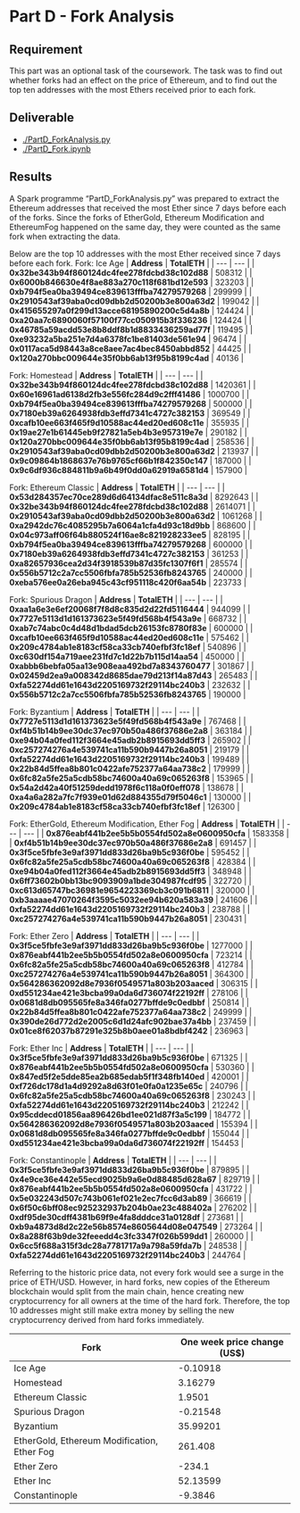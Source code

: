# Part D - Fork Analysis
## Requirement
This part was an optional task of the coursework. The task was to find out whether forks had an effect on the price of Ethereum, and to find out the top ten addresses with the most Ethers received prior to each fork.

## Deliverable
- [./PartD_ForkAnalysis.py](PartD_ForkAnalysis.py)
- [./PartD_Fork.ipynb](PartD_Fork)

## Results
A Spark programme “PartD_ForkAnalysis.py” was prepared to extract the Ethereum addresses that received the most Ether since 7 days before each of the forks. Since the forks of EtherGold, Ethereum Modification and EthereumFog happened on the same day, they were counted as the same fork when extracting the data.

Below are the top 10 addresses with the most Ether received since 7 days before each fork.
Fork: Ice Age
| **Address** | **TotalETH** |
| --- | --- |
| **0x32be343b94f860124dc4fee278fdcbd38c102d88** | 508312 |
| **0x6000b846630e4f8ae883a270c118f681bd12e593** | 323203 |
| **0xb794f5ea0ba39494ce839613fffba74279579268** | 299999 |
| **0x2910543af39aba0cd09dbb2d50200b3e800a63d2** | 199042 |
| **0x415655297a0f299d13acce68195890200c5d4a8b** | 124424 |
| **0xa20aa7c6890060f57100f77cc050915b3f336236** | 124424 |
| **0x46785a59acdd53e8b8ddf8b1d8833436259ad77f** | 119495 |
| **0xe93232a5ba251e7d4a6378fc1be81403de561e94** | 96474 |
| **0x0117aca5d98443a8ce8aee7ac4bec8450abbd852** | 44425 |
| **0x120a270bbc009644e35f0bb6ab13f95b8199c4ad** | 40136 |

Fork: Homestead
| **Address** | **TotalETH** |
| --- | --- |
| **0x32be343b94f860124dc4fee278fdcbd38c102d88** | 1420361 |
| **0x60e16961ad6138d2fb3e556fc284d9c2fff41486** | 1000700 |
| **0xb794f5ea0ba39494ce839613fffba74279579268** | 500000 |
| **0x7180eb39a6264938fdb3effd7341c4727c382153** | 369549 |
| **0xcafb10ee663f465f9d10588ac44ed20ed608c11e** | 355935 |
| **0x19ae27e1b61445eb9f27821a5eb4b3e957319e7e** | 290182 |
| **0x120a270bbc009644e35f0bb6ab13f95b8199c4ad** | 258536 |
| **0x2910543af39aba0cd09dbb2d50200b3e800a63d2** | 213937 |
| **0x9c09864b1868637e76b9765cf66b1f842350c147** | 187000 |
| **0x9c6df936c884811b9a6b49f0dd0a62919a6581d4** | 157900 |

Fork: Ethereum Classic
| **Address** | **TotalETH** |
| --- | --- |
| **0x53d284357ec70ce289d6d64134dfac8e511c8a3d** | 8292643 |
| **0x32be343b94f860124dc4fee278fdcbd38c102d88** | 2614071 |
| **0x2910543af39aba0cd09dbb2d50200b3e800a63d2** | 1061268 |
| **0xa2942dc76c4085295b7a6064a1cfa4d93c18d9bb** | 868600 |
| **0x04c973aff06f64b880524f16ae8c821928233ee5** | 828195 |
| **0xb794f5ea0ba39494ce839613fffba74279579268** | 600000 |
| **0x7180eb39a6264938fdb3effd7341c4727c382153** | 361253 |
| **0xa82657936cea2d34f3918539b87d35fc1307f6f1** | 285574 |
| **0x556b5712c2a7cc5506fbfa785b52536fb8243765** | 240000 |
| **0xeba576ee0a26eba945c43cf951118c420f6aa54b** | 223733 |

Fork: Spurious Dragon
| **Address** | **TotalETH** |
| --- | --- |
| **0xaa1a6e3e6ef20068f7f8d8c835d2d22fd5116444** | 944099 |
| **0x7727e5113d1d161373623e5f49fd568b4f543a9e** | 668732 |
| **0xab7c74abc0c4d48d1bdad5dcb26153fc8780f83e** | 600000 |
| **0xcafb10ee663f465f9d10588ac44ed20ed608c11e** | 575462 |
| **0x209c4784ab1e8183cf58ca33cb740efbf3fc18ef** | 540896 |
| **0xc630df154a719aee231fd7c1d22b7b115d14aa54** | 450000 |
| **0xabbb6bebfa05aa13e908eaa492bd7a8343760477** | 301867 |
| **0x02459d2ea9a008342d8685dae79d213f14a87d43** | 265483 |
| **0xfa52274dd61e1643d2205169732f29114bc240b3** | 232632 |
| **0x556b5712c2a7cc5506fbfa785b52536fb8243765** | 190000 |

Fork: Byzantium
| **Address** | **TotalETH** |
| --- | --- |
| **0x7727e5113d1d161373623e5f49fd568b4f543a9e** | 767468 |
| **0xf4b51b14b9ee30dc37ec970b50a486f37686e2a8** | 363184 |
| **0xe94b04a0fed112f3664e45adb2b8915693dd5ff3** | 265902 |
| **0xc257274276a4e539741ca11b590b9447b26a8051** | 219179 |
| **0xfa52274dd61e1643d2205169732f29114bc240b3** | 199489 |
| **0x22b84d5ffea8b801c0422afe752377a64aa738c2** | 179999 |
| **0x6fc82a5fe25a5cdb58bc74600a40a69c065263f8** | 153965 |
| **0x54a2d42a40f51259dedd1978f6c118a0f0eff078** | 138678 |
| **0xa4a6a282a7fc7f939e01d62d884355d79f5046c1** | 130000 |
| **0x209c4784ab1e8183cf58ca33cb740efbf3fc18ef** | 126300 |

Fork: EtherGold, Ethereum Modification, Ether Fog
| **Address** | **TotalETH** |
| --- | --- |
| **0x876eabf441b2ee5b5b0554fd502a8e0600950cfa** | 1583358 |
| **0xf4b51b14b9ee30dc37ec970b50a486f37686e2a8** | 691457 |
| **0x3f5ce5fbfe3e9af3971dd833d26ba9b5c936f0be** | 595452 |
| **0x6fc82a5fe25a5cdb58bc74600a40a69c065263f8** | 428384 |
| **0xe94b04a0fed112f3664e45adb2b8915693dd5ff3** | 348948 |
| **0x6ff73602b0bb13bc9093909a1bde304987fcdf95** | 322720 |
| **0xc613d65747bc36981e9654223369cb3c091b6811** | 320000 |
| **0xb3aaaae47070264f3595c5032ee94b620a583a39** | 241606 |
| **0xfa52274dd61e1643d2205169732f29114bc240b3** | 238788 |
| **0xc257274276a4e539741ca11b590b9447b26a8051** | 230431 |

Fork: Ether Zero
| **Address** | **TotalETH** |
| --- | --- |
| **0x3f5ce5fbfe3e9af3971dd833d26ba9b5c936f0be** | 1277000 |
| **0x876eabf441b2ee5b5b0554fd502a8e0600950cfa** | 723214 |
| **0x6fc82a5fe25a5cdb58bc74600a40a69c065263f8** | 412784 |
| **0xc257274276a4e539741ca11b590b9447b26a8051** | 364300 |
| **0x564286362092d8e7936f0549571a803b203aaced** | 306315 |
| **0xd551234ae421e3bcba99a0da6d736074f22192ff** | 278106 |
| **0x0681d8db095565fe8a346fa0277bffde9c0edbbf** | 250814 |
| **0x22b84d5ffea8b801c0422afe752377a64aa738c2** | 249999 |
| **0x390de26d772d2e2005c6d1d24afc902bae37a4bb** | 237459 |
| **0x01ce8f62037b87291e325b8b0aee01a8bdbf4242** | 236963 |

Fork: Ether Inc
| **Address** | **TotalETH** |
| --- | --- |
| **0x3f5ce5fbfe3e9af3971dd833d26ba9b5c936f0be** | 671325 |
| **0x876eabf441b2ee5b5b0554fd502a8e0600950cfa** | 530360 |
| **0x847ed5f2e5dde85ea2b685edab5f1f348fb140ed** | 420001 |
| **0xf726dc178d1a4d9292a8d63f01e0fa0a1235e65c** | 240796 |
| **0x6fc82a5fe25a5cdb58bc74600a40a69c065263f8** | 230243 |
| **0xfa52274dd61e1643d2205169732f29114bc240b3** | 212242 |
| **0x95cddecd01856aa896426bd1ee021d87f3a5c199** | 184772 |
| **0x564286362092d8e7936f0549571a803b203aaced** | 155394 |
| **0x0681d8db095565fe8a346fa0277bffde9c0edbbf** | 155044 |
| **0xd551234ae421e3bcba99a0da6d736074f22192ff** | 154453 |

Fork: Constantinople
| **Address** | **TotalETH** |
| --- | --- |
| **0x3f5ce5fbfe3e9af3971dd833d26ba9b5c936f0be** | 879895 |
| **0x4e9ce36e442e55ecd9025b9a6e0d88485d628a67** | 829719 |
| **0x876eabf441b2ee5b5b0554fd502a8e0600950cfa** | 431722 |
| **0x5e032243d507c743b061ef021e2ec7fcc6d3ab89** | 366619 |
| **0x6f50c6bff08ec925232937b204b0ae23c488402a** | 276202 |
| **0xdf95de30cdff4381b69f9e4fa8dddce31a0128df** | 273681 |
| **0xb9a4873d8d2c22e56b8574e8605644d08e047549** | 273264 |
| **0x8a288f63b9de32feeedd4c3fc3347f026b599dd1** | 260000 |
| **0x6cc5f688a315f3dc28a7781717a9a798a59fda7b** | 248538 |
| **0xfa52274dd61e1643d2205169732f29114bc240b3** | 244764 |

Referring to the historic price data, not every fork would see a surge in the price of ETH/USD. However, in hard forks, new copies of the Ethereum blockchain would split from the main chain, hence creating new cryptocurrency for all owners at the time of the hard fork. Therefore, the top 10 addresses might still make extra money by selling the new cryptocurrency derived from hard forks immediately.

|Fork|One week price change (US$)|
| ------------ | ------------ |
|Ice Age|-0.10918|
|Homestead|3.16279|
|Ethereum Classic|1.9501|
|Spurious Dragon|-0.21548|
|Byzantium|35.99201|
|EtherGold, Ethereum Modification, Ether Fog|261.408|
|Ether Zero|-234.1|
|Ether Inc|52.13599|
|Constantinople|-9.3846|